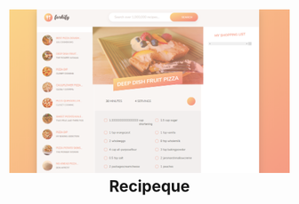 <h1 align="center">
  	<img  src="/src/thumbnail.png" alt="Recipeque Logo" /> 
   <br>
  Recipeque
</h1>
